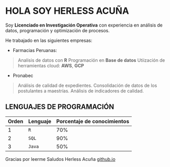 # HOLA SOY HERLESS ACUÑA

Soy **Licenciado en Investigación Operativa** con experiencia en análisis de datos, programación y optimización de procesos.

He trabajado en las siguientes empresas:
- Farmacias Peruanas:
> Analisis de datos con **R**
> Programación en **Base de datos**
>Utiización de herramientas cloud: **AWS**, **GCP**

- Pronabec
> Análisis de calidad de expedientes.
> Consolidación de datos de los postulantes a maestrías.
> Análisis de indicadores de calidad.

## LENGUAJES DE PROGRAMACIÓN

|Orden|	Lenguaje   |	Porcentaje de conocimientos                         |
|----------------|-------------------------------|-----------------------------|
|1|    `R`    | 70%            |
|2|	`SQL`            |90%           |
|3|`Java`|50%|

Gracias por leerme
Saludos
Herless Acuña
[github.io](https://herlessa.github.io)